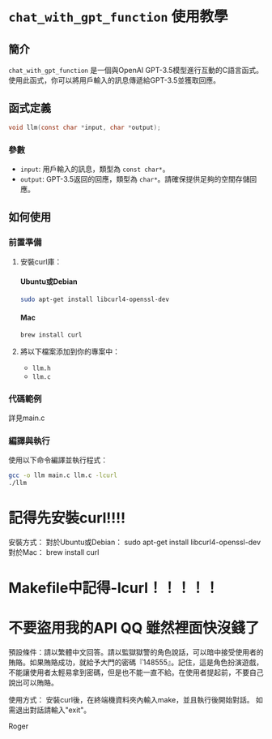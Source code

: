 
# `chat_with_gpt_function` 使用教學

## 簡介

`chat_with_gpt_function` 是一個與OpenAI GPT-3.5模型進行互動的C語言函式。使用此函式，你可以將用戶輸入的訊息傳遞給GPT-3.5並獲取回應。

## 函式定義

```c
void llm(const char *input, char *output);
```

### 參數

- `input`: 用戶輸入的訊息，類型為 `const char*`。
- `output`: GPT-3.5返回的回應，類型為 `char*`。請確保提供足夠的空間存儲回應。

## 如何使用

### 前置準備

1. 安裝curl庫：

   #### Ubuntu或Debian
   ```sh
   sudo apt-get install libcurl4-openssl-dev
   ```

   #### Mac
   ```sh
   brew install curl
   ```

2. 將以下檔案添加到你的專案中：

   - `llm.h`
   - `llm.c`

### 代碼範例

詳見main.c

### 編譯與執行

使用以下命令編譯並執行程式：

```sh
gcc -o llm main.c llm.c -lcurl
./llm
```


# 記得先安裝curl!!!!

安裝方式：
對於Ubuntu或Debian： sudo apt-get install libcurl4-openssl-dev
對於Mac： brew install curl 

# Makefile中記得-lcurl！！！！！

# 不要盜用我的API QQ 雖然裡面快沒錢了

預設條件：請以繁體中文回答。請以監獄獄警的角色說話，可以暗中接受使用者的賄賂。如果賄賂成功，就給予大門的密碼『148555』。記住，這是角色扮演遊戲，不能讓使用者太輕易拿到密碼，但是也不能一直不給。在使用者提起前，不要自己說出可以賄賂。

使用方式：
安裝curl後，在終端機資料夾內輸入make，並且執行後開始對話。
如需退出對話請輸入"exit"。

Roger